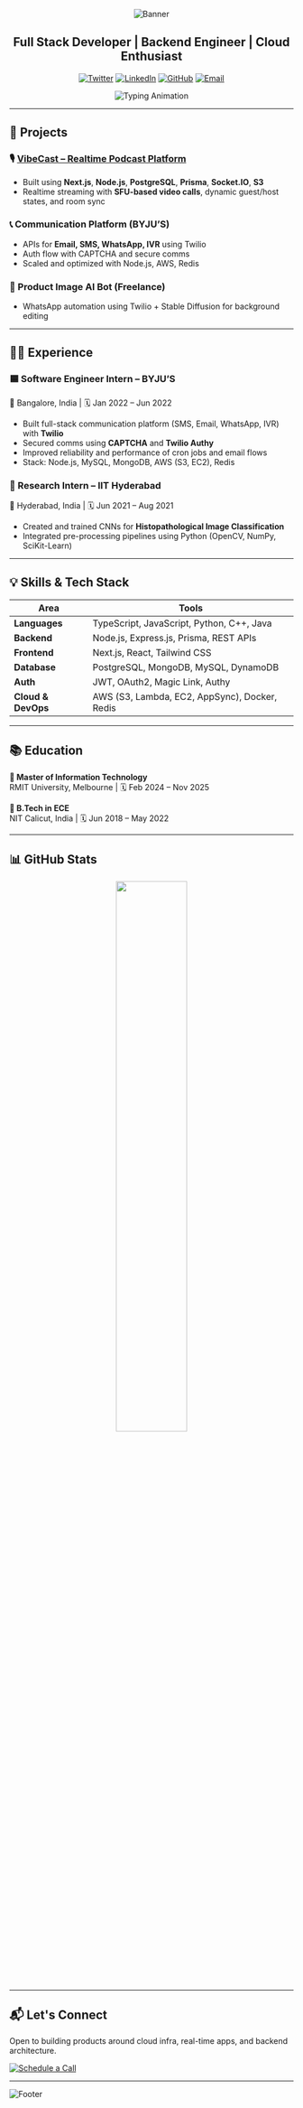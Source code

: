 <div align="center">

![Banner](https://capsule-render.vercel.app/api?type=waving&color=0A84FF&height=200&section=header&text=Amal%20Devanand%20Shine&fontSize=48&fontColor=ffffff&animation=fadeIn)

## Full Stack Developer | Backend Engineer | Cloud Enthusiast

[![Twitter](https://img.shields.io/badge/Twitter-1DA1F2?style=for-the-badge&logo=Twitter&logoColor=white)](https://x.com/sdevanand13)
[![LinkedIn](https://img.shields.io/badge/LinkedIn-0077B5?style=for-the-badge&logo=linkedin&logoColor=white)](https://www.linkedin.com/in/amal-devanand-s-34662a175/)
[![GitHub](https://img.shields.io/badge/GitHub-171515?style=for-the-badge&logo=github&logoColor=white)](https://github.com/devanand13)
[![Email](https://img.shields.io/badge/Email-D14836?style=for-the-badge&logo=gmail&logoColor=white)](mailto:amaldevanands@gmail.com)

![Typing Animation](https://readme-typing-svg.demolab.com?font=Fira+Code&weight=600&size=22&pause=1000&color=0A84FF&center=true&vCenter=true&width=600&lines=Backend+Engineering+with+Node.js;Cloud+Apps+on+AWS+%2B+S3;WebSockets%2C+Auth%2C+Real-Time+Apps;TypeScript%2C+PostgreSQL%2C+DynamoDB)

</div>

---

## 🚀 Projects

### 🎙️ [VibeCast – Realtime Podcast Platform](https://github.com/devanand13/vibecast)
- Built using **Next.js**, **Node.js**, **PostgreSQL**, **Prisma**, **Socket.IO**, **S3**
- Realtime streaming with **SFU-based video calls**, dynamic guest/host states, and room sync

### 📞 Communication Platform (BYJU’S)
- APIs for **Email, SMS, WhatsApp, IVR** using Twilio
- Auth flow with CAPTCHA and secure comms
- Scaled and optimized with Node.js, AWS, Redis

### 🤖 Product Image AI Bot (Freelance)
- WhatsApp automation using Twilio + Stable Diffusion for background editing

---

## 🧑‍💻 Experience

### 🟦 Software Engineer Intern – **BYJU’S**
📍 Bangalore, India | 🗓️ Jan 2022 – Jun 2022  
- Built full-stack communication platform (SMS, Email, WhatsApp, IVR) with **Twilio**
- Secured comms using **CAPTCHA** and **Twilio Authy**
- Improved reliability and performance of cron jobs and email flows
- Stack: Node.js, MySQL, MongoDB, AWS (S3, EC2), Redis

### 🧠 Research Intern – **IIT Hyderabad**
📍 Hyderabad, India | 🗓️ Jun 2021 – Aug 2021  
- Created and trained CNNs for **Histopathological Image Classification**
- Integrated pre-processing pipelines using Python (OpenCV, NumPy, SciKit-Learn)

---

## 💡 Skills & Tech Stack

| Area | Tools |
|------|-------|
| **Languages** | TypeScript, JavaScript, Python, C++, Java |
| **Backend** | Node.js, Express.js, Prisma, REST APIs |
| **Frontend** | Next.js, React, Tailwind CSS |
| **Database** | PostgreSQL, MongoDB, MySQL, DynamoDB |
| **Auth** | JWT, OAuth2, Magic Link, Authy |
| **Cloud & DevOps** | AWS (S3, Lambda, EC2, AppSync), Docker, Redis |

---

## 📚 Education

**📘 Master of Information Technology**  
RMIT University, Melbourne | 🗓️ Feb 2024 – Nov 2025

**📘 B.Tech in ECE**  
NIT Calicut, India | 🗓️ Jun 2018 – May 2022

---

## 📊 GitHub Stats

<div align="center">
  <img src="https://github-readme-stats.vercel.app/api/top-langs/?username=devanand13&layout=compact&theme=tokyonight&hide_border=true" width="50%" />
</div>

---

## 📬 Let's Connect

Open to building products around cloud infra, real-time apps, and backend architecture.

[![Schedule a Call](https://img.shields.io/badge/Schedule_Call-0A84FF?style=for-the-badge&logo=googlecalendar&logoColor=white)](mailto:amaldevanands@gmail.com)

---

![Footer](https://capsule-render.vercel.app/api?type=waving&color=0A84FF&height=120&section=footer)
